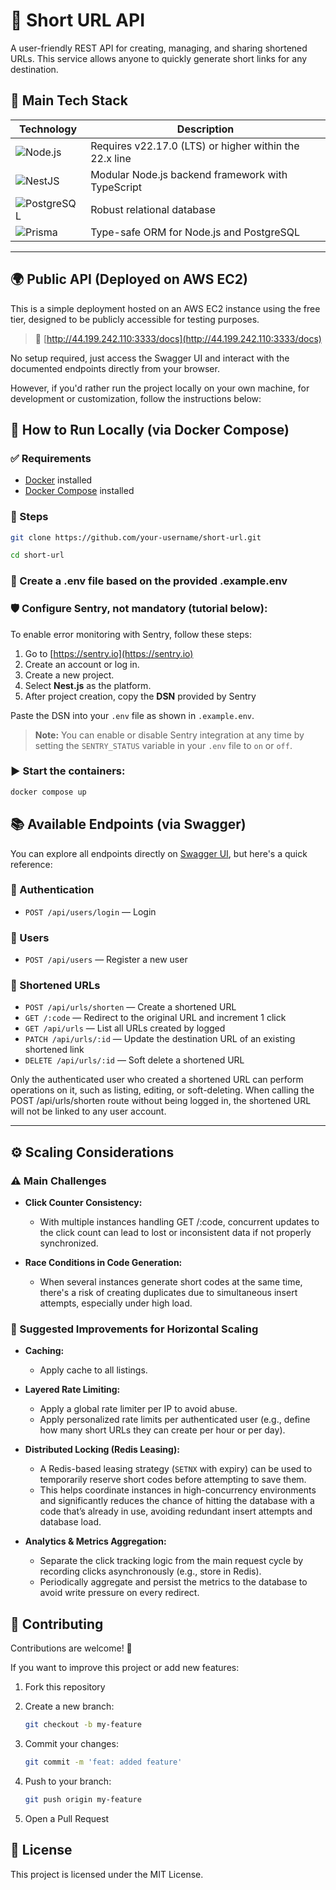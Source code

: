 # 🔗 Short URL API

A user-friendly REST API for creating, managing, and sharing shortened URLs. This service allows anyone to quickly generate short links for any destination.

## 🧰 Main Tech Stack

| Technology                                                                                     | Description                                            |
| ---------------------------------------------------------------------------------------------- | ------------------------------------------------------ |
| ![Node.js](https://img.shields.io/badge/Node.js-22.17.0-brightgreen?logo=nodedotjs)            | Requires v22.17.0 (LTS) or higher within the 22.x line |
| ![NestJS](https://img.shields.io/badge/-NestJS-E0234E?logo=nestjs&logoColor=white)             | Modular Node.js backend framework with TypeScript      |
| ![PostgreSQL](https://img.shields.io/badge/-PostgreSQL-4169E1?logo=postgresql&logoColor=white) | Robust relational database                             |
| ![Prisma](https://img.shields.io/badge/-Prisma-2D3748?logo=prisma&logoColor=white)             | Type-safe ORM for Node.js and PostgreSQL               |

---

## 🌍 Public API (Deployed on AWS EC2)

This is a simple deployment hosted on an AWS EC2 instance using the free tier, designed to be publicly accessible for testing purposes.

> 📎 [http://44.199.242.110:3333/docs](http://44.199.242.110:3333/docs)

No setup required, just access the Swagger UI and interact with the documented endpoints directly from your browser.

However, if you'd rather run the project locally on your own machine, for development or customization, follow the instructions below:

## 🚀 How to Run Locally (via Docker Compose)

### ✅ Requirements

- [Docker](https://www.docker.com/) installed
- [Docker Compose](https://docs.docker.com/compose/) installed

### 🔧 Steps

```bash
git clone https://github.com/your-username/short-url.git

cd short-url
```

### 📄 Create a .env file based on the provided .example.env

### 🛡️ Configure Sentry, not mandatory (tutorial below):

To enable error monitoring with Sentry, follow these steps:

1. Go to [https://sentry.io](https://sentry.io)
2. Create an account or log in.
3. Create a new project.
4. Select **Nest.js** as the platform.
5. After project creation, copy the **DSN** provided by Sentry

Paste the DSN into your `.env` file as shown in `.example.env`.

> **Note:** You can enable or disable Sentry integration at any time by setting the `SENTRY_STATUS` variable in your `.env` file to `on` or `off`.

### ▶️ Start the containers:

```bash
docker compose up
```

## 📚 Available Endpoints (via Swagger)

You can explore all endpoints directly on [Swagger UI](http://44.199.242.110:3333/docs), but here's a quick reference:

### 🔐 Authentication

- `POST /api/users/login` — Login

### 👤 Users

- `POST /api/users` — Register a new user

### 🔗 Shortened URLs

- `POST /api/urls/shorten` — Create a shortened URL
- `GET /:code` — Redirect to the original URL and increment 1 click
- `GET /api/urls` — List all URLs created by logged
- `PATCH /api/urls/:id` — Update the destination URL of an existing shortened link
- `DELETE /api/urls/:id` — Soft delete a shortened URL

Only the authenticated user who created a shortened URL can perform operations on it, such as listing, editing, or soft-deleting. When calling the POST /api/urls/shorten route without being logged in, the shortened URL will not be linked to any user account.

---

## ⚙️ Scaling Considerations

### ⚠️ Main Challenges

- **Click Counter Consistency:**
  - With multiple instances handling GET /:code, concurrent updates to the click count can lead to lost or inconsistent data if not properly synchronized.

- **Race Conditions in Code Generation:**
  - When several instances generate short codes at the same time, there's a risk of creating duplicates due to simultaneous insert attempts, especially under high load.

### 📌 Suggested Improvements for Horizontal Scaling

- **Caching:**
  - Apply cache to all listings.

- **Layered Rate Limiting:**
  - Apply a global rate limiter per IP to avoid abuse.
  - Apply personalized rate limits per authenticated user (e.g., define how many short URLs they can create per hour or per day).

- **Distributed Locking (Redis Leasing):**
  - A Redis-based leasing strategy (`SETNX` with expiry) can be used to temporarily reserve short codes before attempting to save them.
  - This helps coordinate instances in high-concurrency environments and significantly reduces the chance of hitting the database with a code that’s already in use, avoiding redundant insert attempts and database load.

- **Analytics & Metrics Aggregation:**
  - Separate the click tracking logic from the main request cycle by recording clicks asynchronously (e.g., store in Redis).
  - Periodically aggregate and persist the metrics to the database to avoid write pressure on every redirect.

## 🤝 Contributing

Contributions are welcome! 🚀

If you want to improve this project or add new features:

1. Fork this repository
2. Create a new branch:

   ```bash
   git checkout -b my-feature
   ```

3. Commit your changes:

   ```bash
   git commit -m 'feat: added feature'
   ```

4. Push to your branch:

   ```bash
   git push origin my-feature
   ```

5. Open a Pull Request

## 📄 License

This project is licensed under the MIT License.
